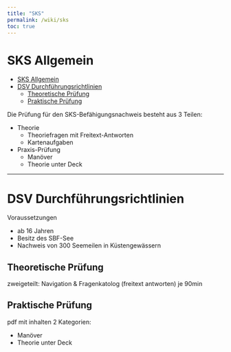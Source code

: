 ```yaml
---
title: "SKS"
permalink: /wiki/sks
toc: true
---
```

# SKS Allgemein
<!-- TOC -->
- [SKS Allgemein](#sks-allgemein)
- [DSV Durchführungsrichtlinien](#dsv-durchführungsrichtlinien)
  - [Theoretische Prüfung](#theoretische-prüfung)
  - [Praktische Prüfung](#praktische-prüfung)
<!-- /TOC -->

Die Prüfung für den SKS-Befähigungsnachweis besteht aus 3 Teilen: 
- Theorie
    - Theoriefragen mit Freitext-Antworten
    - Kartenaufgaben
- Praxis-Prüfung
    - Manöver
    - Theorie unter Deck
----------------------------

# DSV Durchführungsrichtlinien
Voraussetzungen
- ab 16 Jahren
- Besitz des SBF-See
- Nachweis von 300 Seemeilen in Küstengewässern

## Theoretische Prüfung
zweigeteilt: Navigation & Fragenkatolog (freitext antworten) je 90min

## Praktische Prüfung
pdf mit inhalten
2 Kategorien:
- Manöver
- Theorie unter Deck


